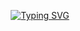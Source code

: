 <p align="center">
  <a href="https://git.io/typing-svg">
    <img src="https://readme-typing-svg.demolab.com?font=Fira+Code&weight=600&size=25&pause=1000&color=ffffff&random=false&width=435&height=40&lines=Ol%C3%A1%2C+eu+sou+Lucas+Barros!+%E2%98%95%F0%9F%92%BB%F0%9F%8C%9" alt="Typing SVG">
  </a>
</p>
